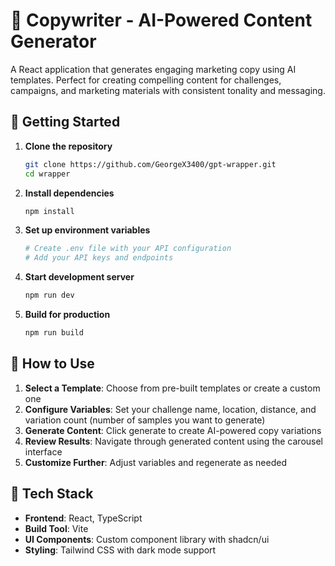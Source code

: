 # 📝 Copywriter - AI-Powered Content Generator

A React application that generates engaging marketing copy using AI templates. Perfect for creating compelling content for challenges, campaigns, and marketing materials with consistent tonality and messaging.

## 🚀 Getting Started

1. **Clone the repository**
   ```bash
   git clone https://github.com/GeorgeX3400/gpt-wrapper.git
   cd wrapper
   ```

2. **Install dependencies**
   ```bash
   npm install
   ```

3. **Set up environment variables**
   ```bash
   # Create .env file with your API configuration
   # Add your API keys and endpoints
   ```

4. **Start development server**
   ```bash
   npm run dev
   ```

5. **Build for production**
   ```bash
   npm run build
   ```

## 🎯 How to Use

1. **Select a Template**: Choose from pre-built templates or create a custom one
2. **Configure Variables**: Set your challenge name, location, distance, and variation count (number of samples you want to generate)
3. **Generate Content**: Click generate to create AI-powered copy variations
4. **Review Results**: Navigate through generated content using the carousel interface
5. **Customize Further**: Adjust variables and regenerate as needed



## 🔧 Tech Stack

- **Frontend**: React, TypeScript
- **Build Tool**: Vite
- **UI Components**: Custom component library with shadcn/ui
- **Styling**: Tailwind CSS with dark mode support

